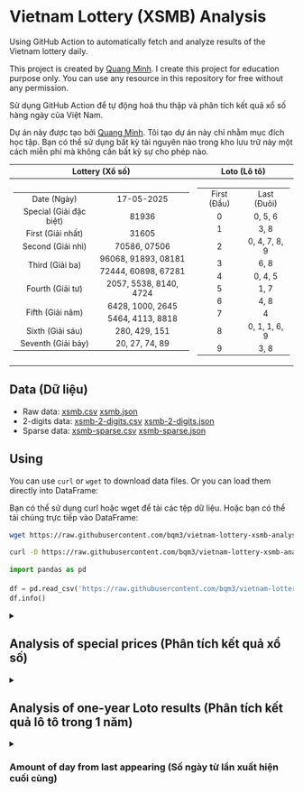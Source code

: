 # Vietnam Lottery (XSMB) Analysis

Using GitHub Action to automatically fetch and analyze results of the Vietnam lottery daily.

This project is created by [Quang Minh](https://github.com/bqm3). I create this project for education purpose only. You can use any resource in this repository for free without any permission.

Sử dụng GitHub Action để tự động hoá thu thập và phân tích kết quả xổ số hàng ngày của Việt Nam.

Dự án này được tạo bởi [Quang Minh](https://github.com/bqm3). Tôi tạo dự án này chỉ nhằm mục đích học tập. Bạn có thể sử dụng bất kỳ tài nguyên nào trong kho lưu trữ này một cách miễn phí mà không cần bất kỳ sự cho phép nào.

| Lottery (Xổ số) | Loto (Lô tô) |
| :------------: | :----------: |
| <table><tr><td>Date (Ngày)</td><td>17-05-2025</td></tr><tr><td>Special (Giải đặc biệt)</td><td>81936</td></tr><tr><td>First (Giải nhất)</td><td>31605</td></tr><tr><td>Second (Giải nhì)</td><td>70586, 07506</td></tr><tr><td rowspan="2">Third (Giải ba)</td><td>96068, 91893, 08181</td></tr><tr><td>72444, 60898, 67281</td></tr><tr><td>Fourth (Giải tư)</td><td>2057, 5538, 8140, 4724</td></tr><tr><td rowspan="2">Fifth (Giải năm)</td><td>6428, 1000, 2645</td></tr><tr><td>5464, 4113, 8818</td></tr><tr><td>Sixth (Giải sáu)</td><td>280, 429, 151</td></tr><tr><td>Seventh (Giải bảy)</td><td>20, 27, 74, 89</td></tr></table> | <table><tr><td>First (Đầu)</td><td>Last (Đuôi)</td></tr><tr><td>0</td><td>0, 5, 6</td></tr><tr><td>1</td><td>3, 8</td></tr><tr><td>2</td><td>0, 4, 7, 8, 9</td></tr><tr><td>3</td><td>6, 8</td></tr><tr><td>4</td><td>0, 4, 5</td></tr><tr><td>5</td><td>1, 7</td></tr><tr><td>6</td><td>4, 8</td></tr><tr><td>7</td><td>4</td></tr><tr><td>8</td><td>0, 1, 1, 6, 9</td></tr><tr><td>9</td><td>3, 8</td></tr></table> |

## Data (Dữ liệu)

* Raw data: [xsmb.csv](https://raw.githubusercontent.com/bqm3/vietnam-lottery-xsmb-analysis/refs/heads/main/data/xsmb.csv) [xsmb.json](https://raw.githubusercontent.com/bqm3/vietnam-lottery-xsmb-analysis/refs/heads/main/data/xsmb.json)
* 2-digits data: [xsmb-2-digits.csv](https://raw.githubusercontent.com/bqm3/vietnam-lottery-xsmb-analysis/refs/heads/main/data/xsmb-2-digits.csv) [xsmb-2-digits.json](https://raw.githubusercontent.com/bqm3/vietnam-lottery-xsmb-analysis/refs/heads/main/data/xsmb-2-digits.json)
* Sparse data: [xsmb-sparse.csv](https://raw.githubusercontent.com/bqm3/vietnam-lottery-xsmb-analysis/refs/heads/main/data/xsmb-sparse.csv) [xsmb-sparse.json](https://raw.githubusercontent.com/bqm3/vietnam-lottery-xsmb-analysis/refs/heads/main/data/xsmb-sparse.json)

## Using

You can use `curl` or `wget` to download data files. Or you can load them directly into DataFrame:

Bạn có thể sử dụng curl hoặc wget để tải các tệp dữ liệu. Hoặc bạn có thể tải chúng trực tiếp vào DataFrame:

```sh
wget https://raw.githubusercontent.com/bqm3/vietnam-lottery-xsmb-analysis/refs/heads/main/data/xsmb.csv
```

```sh
curl -O https://raw.githubusercontent.com/bqm3/vietnam-lottery-xsmb-analysis/refs/heads/main/data/xsmb-2-digits.csv
```

```python
import pandas as pd

df = pd.read_csv('https://raw.githubusercontent.com/bqm3/vietnam-lottery-xsmb-analysis/refs/heads/main/data/xsmb-sparse.csv')
df.info()
```

<details>
  <summary><h2>Analysis of special prices (Phân tích kết quả xổ số)</h2></summary>
  <h3>Amount of day from last appearing (Số ngày từ lần xuất hiện cuối cùng)</h3>

  ![Delta](images/special_delta.jpg)

  <h3>Top 10 amount of day from last appearing (Top 10 số lâu chưa xuất hiện)</h3>

  ![Delta top 10](images/special_delta_top_10.jpg)
</details>

<details>
  <summary><h2>Analysis of one-year Loto results (Phân tích kết quả lô tô trong 1 năm)</h2></summary>

  Max: 120. Min: 64.

  Mean: 97.47. Standard deviation: 10.17.

  <h3>Detail (Chi tiết)</h3>

  ![Detail](images/heatmap.jpg)

  <h3>Top 10</h3>

  ![Top 10](images/top-10.jpg)

  <h3>Distribution (Phân bổ)</h3>

  ![Distribution](images/distribution.jpg)
</details>

<details>
  <summary><h3>Amount of day from last appearing (Số ngày từ lần xuất hiện cuối cùng)</h2></summary>

  ![Delta](images/delta.jpg)

  <h3>Top 10 amount of day from last appearing (Top 10 số lâu chưa xuất hiện)</h3>

  ![Delta top 10](images/delta_top_10.jpg)
</details>
